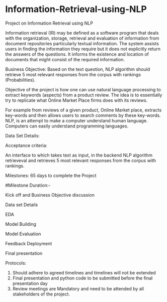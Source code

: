 # Information-Retrieval-using-NLP

Project on Information Retrieval using NLP 

Information retrieval (IR) may be defined as a software program that deals with the organization, storage, retrieval and evaluation of information from document repositories particularly textual information. The system assists users in finding the information they require but it does not explicitly return the answers of the questions. It informs the existence and location of documents that might consist of the required information. 

Business Objective:
Based on the text question, NLP algorithm should retrieve 5 most relevant responses from the corpus with rankings (Probabilities).

Objective of the project is how one can use natural language processing to extract keywords (aspects) from a product review. The idea is to essentially try to replicate what Online Market Place firms does with its reviews. 

For example from reviews of a given product, Online Market place, extracts key-words and then allows users to search comments by these key-words. NLP, is an attempt to make a computer understand human language. Computers can easily understand programming languages. 

Data Set Details:

Acceptance criteria:

An interface to which takes text as input, in the backend NLP algorithm retrieveval and retrieves 5 most relevant responses from the corpus with rankings.

Milestones:  65 days to complete the Project

#Milestone	Duration:-

Kick off and Business Objective discussion

Data set Details	

EDA	

Model Building	

Model Evaluation

Feedback Deployment	

Final presentation	

Protocols:

1)	Should adhere to agreed timelines and timelines will not be extended
2)	Final presentation and python code to be submitted before the final presentation day
3)	Review meetings are Mandatory and need to be attended by all stakeholders of the project.

